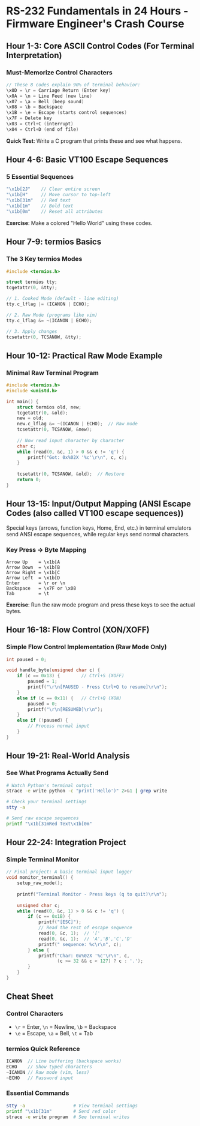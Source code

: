 # RS-232 Fundamentals in 24 Hours - Firmware Engineer's Crash Course

## Hour 1-3: Core ASCII Control Codes (For Terminal Interpretation)

### Must-Memorize Control Characters
```c
// These 8 codes explain 90% of terminal behavior:
\x0D = \r = Carriage Return (Enter key)
\x0A = \n = Line Feed (new line)  
\x07 = \a = Bell (beep sound)
\x08 = \b = Backspace
\x1B = \e = Escape (starts control sequences)
\x7F = Delete key
\x03 = Ctrl+C (interrupt)
\x04 = Ctrl+D (end of file)
```

**Quick Test**: Write a C program that prints these and see what happens.

## Hour 4-6: Basic VT100 Escape Sequences

### 5 Essential Sequences
```c
"\x1b[2J"    // Clear entire screen
"\x1b[H"     // Move cursor to top-left
"\x1b[31m"   // Red text
"\x1b[1m"    // Bold text  
"\x1b[0m"    // Reset all attributes
```

**Exercise**: Make a colored "Hello World" using these codes.

## Hour 7-9: termios Basics

### The 3 Key termios Modes
```c
#include <termios.h>

struct termios tty;
tcgetattr(0, &tty);

// 1. Cooked Mode (default - line editing)
tty.c_lflag |= (ICANON | ECHO);

// 2. Raw Mode (programs like vim)
tty.c_lflag &= ~(ICANON | ECHO);

// 3. Apply changes
tcsetattr(0, TCSANOW, &tty);
```

## Hour 10-12: Practical Raw Mode Example

### Minimal Raw Terminal Program
```c
#include <termios.h>
#include <unistd.h>

int main() {
    struct termios old, new;
    tcgetattr(0, &old);
    new = old;
    new.c_lflag &= ~(ICANON | ECHO);  // Raw mode
    tcsetattr(0, TCSANOW, &new);
    
    // Now read input character by character
    char c;
    while (read(0, &c, 1) > 0 && c != 'q') {
        printf("Got: 0x%02X '%c'\r\n", c, c);
    }
    
    tcsetattr(0, TCSANOW, &old);  // Restore
    return 0;
}
```

## Hour 13-15: Input/Output Mapping (ANSI Escape Codes (also called VT100 escape sequences))

Special keys (arrows, function keys, Home, End, etc.) in terminal emulators send ANSI escape sequences, while regular keys send normal characters.

### Key Press → Byte Mapping
```
Arrow Up    = \x1b[A
Arrow Down  = \x1b[B  
Arrow Right = \x1b[C
Arrow Left  = \x1b[D
Enter       = \r or \n
Backspace   = \x7F or \x08
Tab         = \t
```

**Exercise**: Run the raw mode program and press these keys to see the actual bytes.

## Hour 16-18: Flow Control (XON/XOFF)

### Simple Flow Control Implementation (Raw Mode Only)
```c
int paused = 0;

void handle_byte(unsigned char c) {
    if (c == 0x13) {        // Ctrl+S (XOFF)
        paused = 1;
        printf("\r\n[PAUSED - Press Ctrl+Q to resume]\r\n");
    }
    else if (c == 0x11) {   // Ctrl+Q (XON)
        paused = 0; 
        printf("\r\n[RESUMED]\r\n");
    }
    else if (!paused) {
        // Process normal input
    }
}
```

## Hour 19-21: Real-World Analysis

### See What Programs Actually Send
```bash
# Watch Python's terminal output
strace -e write python -c "print('Hello')" 2>&1 | grep write

# Check your terminal settings
stty -a

# Send raw escape sequences
printf "\x1b[31mRed Text\x1b[0m" 
```

## Hour 22-24: Integration Project

### Simple Terminal Monitor
```c
// Final project: A basic terminal input logger
void monitor_terminal() {
    setup_raw_mode();
    
    printf("Terminal Monitor - Press keys (q to quit)\r\n");
    
    unsigned char c;
    while (read(0, &c, 1) > 0 && c != 'q') {
        if (c == 0x1B) {
            printf("[ESC]");
            // Read the rest of escape sequence
            read(0, &c, 1);  // '['
            read(0, &c, 1);  // 'A','B','C','D'
            printf(" sequence: %c\r\n", c);
        } else {
            printf("Char: 0x%02X '%c'\r\n", c, 
                   (c >= 32 && c < 127) ? c : '.');
        }
    }
}
```

## Cheat Sheet

### Control Characters
- `\r` = Enter, `\n` = Newline, `\b` = Backspace
- `\e` = Escape, `\a` = Bell, `\t` = Tab

### termios Quick Reference
```c
ICANON  // Line buffering (backspace works)
ECHO    // Show typed characters
~ICANON // Raw mode (vim, less)
~ECHO   // Password input
```

### Essential Commands
```bash
stty -a                  # View terminal settings
printf "\x1b[31m"        # Send red color
strace -e write program  # See terminal writes
```
